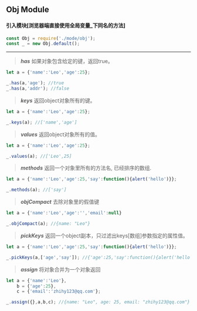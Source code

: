 ## Obj Module

#### 引入模块[浏览器端直接使用全局变量_下同名的方法]

```js
const Obj = require('./mode/obj');
const _ = new Obj.default();
```

***

>***has***
>如果对象包含给定的键，返回true。

```js
let a = {'name':'Leo','age':25};

_.has(a,'age'); //true
_.has(a,'addr'); //false
```

>***keys***
>返回object对象所有的键。

```js
let a = {'name':'Leo','age':25};

_.keys(a); //['name','age']
```

>***values***
>返回object对象所有的值。

```js
let a = {'name':'Leo','age':25};

_.values(a); //['Leo',25]
```

>***methods***
>返回一个对象里所有的方法名, 已经排序的数组.

```js
let a = {'name':'Leo','age':25,'say':function(){alert('hello')}};

_.methods(a); //['say']
```

>***objCompact***
>去除对象里的假值键

```js
let a = {'name':'Leo','age':'','email':null}

_.objCompact(a); //{name: "Leo"}
```

>***pickKeys***
>返回一个object副本，只过滤出keys[数组]参数指定的属性值。

```js
let a = {'name':'Leo','age':25,'say':function(){alert('hello')}};

_.pickKeys(a,['age','say']); //{'age':25,'say':function(){alert('hello')}};
```

>***assign***
>将对象合并为一个对象返回

```js
let a = {'name':'Leo'},
    b = {'age':25},
    c = {'email':'zhihy123@qq.com'};

_.assign({},a,b,c); //{name: "Leo", age: 25, email: "zhihy123@qq.com"}
```